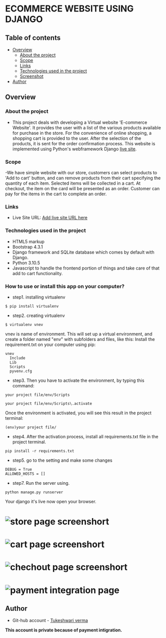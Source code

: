 # ECOMMERCE WEBSITE USING DJANGO
## Table of contents

- [Overview](#overview)
  - [About the project](#About-the-project)
  - [Scope](#Scope)
  - [Links](#links)
  - [Technologies used in the project](#Technologies-used-in-the-project)
  - [Screenshot](#screenshot)
- [Author](#author)




## Overview

### About the project


- This project deals with developing a Virtual website 'E-commerce Website'. It provides the user with a list of the various products available for purchase in the store. For the convenience of online shopping, a shopping cart is provided to the user. After the selection of
the products, it is sent for the order confirmation process. This website is implemented using Python's webframework Django [live site](https://tukeshwari2.pythonanywhere.com/).


### Scope

-We have simple website with our store, customers can select products to 'Add to cart' button, and can remove products from their cart specifying the quantity of each item. Selected items will be collected in a cart. At checkout, the item on the card will be presented as an order. Customer can pay for the items in the cart to complete an order.

### Links

- Live Site URL: [Add live site URL here](https://tukeshwari2.pythonanywhere.com/)



### Technologies used in the project

- HTML5 markup
- Bootstrap 4.3.1
- Django framework and SQLite database which comes by default with Django.
- Python 3.10.5
- Javascript to handle the frontend portion of things and take care of that add to cart functionality.


### How to use or install this app on your computer?

- step1. installing virtualenv

```
$ pip install virtualenv
```


- step2. creating virtualenv
```
$ virtualenv vnev
```
vnev is name of environment.
This will set up a virtual environment, and create a folder named "env" with subfolders and files, like this:
Install the requirement.txt on your computer using pip:
```
vnev
  Include
  Lib
  Scripts
  pyvenv.cfg
```


- step3. Then you have to activate the environment, by typing this command:
```
your project file/env/Scripts
```
```
your project file/env/Scripts\.activate
```
Once the environment is activated, you will see this result in the project terminal:
```
(env)your project file/
```
- step4. After the activation process, install all requirements.txt file in the project terminal.
```
pip install -r requirements.txt
```

- step5. go to the setting and make some changes
```
DEBUG = True
ALLOWED_HOSTS = []
```

- step7. Run the server using.
```
python manage.py runserver
```
Your django it's live now open your browser.








# ![store page screenshort](https://user-images.githubusercontent.com/102142382/208738876-32a3f61f-e189-492d-ad5f-c05938c796f7.png)
# ![cart page screenshort](https://user-images.githubusercontent.com/102142382/208731162-2e2a5abc-c0bf-4225-a419-e9a6836f753d.png)
# ![chechout page screenshort](https://user-images.githubusercontent.com/102142382/208731247-371c87f1-74c1-4f49-ad9e-8f364d28b50e.png)
# ![payment integration page](https://user-images.githubusercontent.com/102142382/208731513-41fce721-5182-4de1-89be-880c0461917c.png)



## Author

- Git-hub account - [Tukeshwari verma](https://github.com/Tukeshwari/Ecommerce-website)

**This account is private because of payment intigration.**



